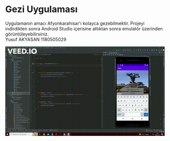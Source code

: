 # Gezi Uygulaması
  
Uygulamanın amacı Afyonkarahisar'ı kolayca gezebilmektir. 
Projeyi indirdikten sonra Android Studio içerisine attıktan sonra emulatör üzerinden görüntüleyebilirsiniz.  
Yusuf AKYASAN 1180505029 
                         
![](unknown_2022.gif)
